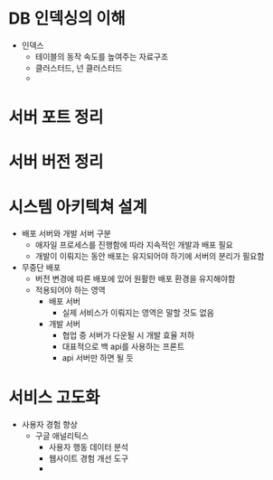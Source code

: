 # DB 인덱싱의 이해
- 인덱스
	- 테이블의 동작 속도를 높여주는 자료구조
	- 클러스터드, 넌 클러스터드
	- 

# 서버 포트 정리

# 서버 버전 정리

# 시스템 아키텍쳐 설계
- 배포 서버와 개발 서버 구분
	- 애자일 프로세스를 진행함에 따라  지속적인 개발과 배포 필요
	- 개발이 이뤄지는 동안 배포는 유지되어야 하기에 서버의 분리가 필요함
- 무중단 배포
	- 버전 변경에 따른 배포에 있어 원활한 배포 환경을 유지해야함
	- 적용되어야 하는 영역
		- 배포 서버
			- 실제 서비스가 이뤄지는 영역은 말할 것도 없음
		- 개발 서버
			- 협업 중 서버가 다운될 시 개발 효율 저하
			- 대표적으로 백 api를 사용하는 프론트
			- api 서버만 하면 될 듯

# 서비스 고도화
- 사용자 경험 향상
	- 구글 애널리틱스
		- 사용자 행동 데이터 분석
		- 웹사이트 경험  개선 도구
		- 
